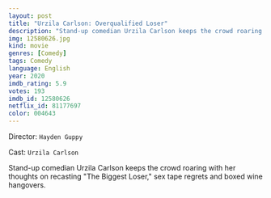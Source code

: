 ```yaml
---
layout: post
title: "Urzila Carlson: Overqualified Loser"
description: "Stand-up comedian Urzila Carlson keeps the crowd roaring with her thoughts on recasting The Biggest Loser, sex tape regrets and boxed wine hangovers..."
img: 12580626.jpg
kind: movie
genres: [Comedy]
tags: Comedy 
language: English
year: 2020
imdb_rating: 5.9
votes: 193
imdb_id: 12580626
netflix_id: 81177697
color: 004643
---
```

Director: `Hayden Guppy`  

Cast: `Urzila Carlson` 

Stand-up comedian Urzila Carlson keeps the crowd roaring with her thoughts on recasting "The Biggest Loser," sex tape regrets and boxed wine hangovers.